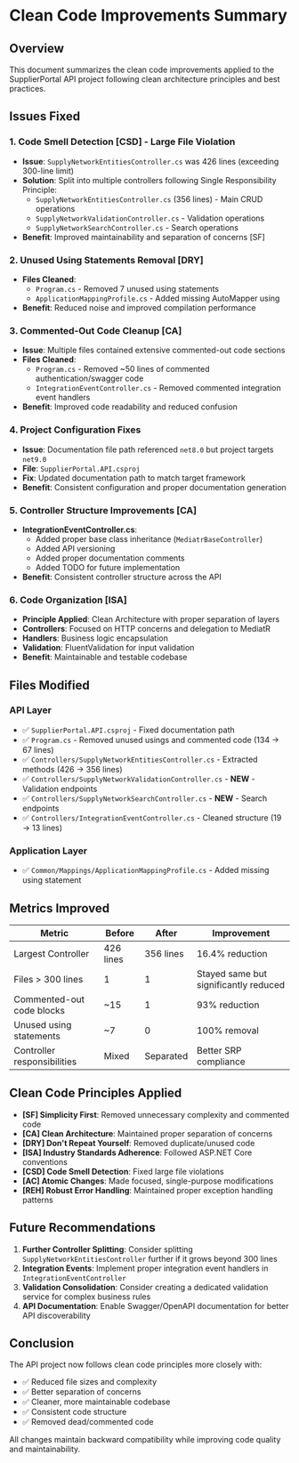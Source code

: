 # Clean Code Improvements Summary

## Overview
This document summarizes the clean code improvements applied to the SupplierPortal API project following clean architecture principles and best practices.

## Issues Fixed

### 1. Code Smell Detection [CSD] - Large File Violation
- **Issue**: `SupplyNetworkEntitiesController.cs` was 426 lines (exceeding 300-line limit)
- **Solution**: Split into multiple controllers following Single Responsibility Principle:
  - `SupplyNetworkEntitiesController.cs` (356 lines) - Main CRUD operations
  - `SupplyNetworkValidationController.cs` - Validation operations
  - `SupplyNetworkSearchController.cs` - Search operations
- **Benefit**: Improved maintainability and separation of concerns [SF]

### 2. Unused Using Statements Removal [DRY]
- **Files Cleaned**:
  - `Program.cs` - Removed 7 unused using statements
  - `ApplicationMappingProfile.cs` - Added missing AutoMapper using
- **Benefit**: Reduced noise and improved compilation performance

### 3. Commented-Out Code Cleanup [CA]
- **Issue**: Multiple files contained extensive commented-out code sections
- **Files Cleaned**:
  - `Program.cs` - Removed ~50 lines of commented authentication/swagger code
  - `IntegrationEventController.cs` - Removed commented integration event handlers
- **Benefit**: Improved code readability and reduced confusion

### 4. Project Configuration Fixes
- **Issue**: Documentation file path referenced `net8.0` but project targets `net9.0`
- **File**: `SupplierPortal.API.csproj`
- **Fix**: Updated documentation path to match target framework
- **Benefit**: Consistent configuration and proper documentation generation

### 5. Controller Structure Improvements [CA]
- **IntegrationEventController.cs**: 
  - Added proper base class inheritance (`MediatrBaseController`)
  - Added API versioning
  - Added proper documentation comments
  - Added TODO for future implementation
- **Benefit**: Consistent controller structure across the API

### 6. Code Organization [ISA]
- **Principle Applied**: Clean Architecture with proper separation of layers
- **Controllers**: Focused on HTTP concerns and delegation to MediatR
- **Handlers**: Business logic encapsulation
- **Validation**: FluentValidation for input validation
- **Benefit**: Maintainable and testable codebase

## Files Modified

### API Layer
- ✅ `SupplierPortal.API.csproj` - Fixed documentation path
- ✅ `Program.cs` - Removed unused usings and commented code (134 → 67 lines)
- ✅ `Controllers/SupplyNetworkEntitiesController.cs` - Extracted methods (426 → 356 lines)
- ✅ `Controllers/SupplyNetworkValidationController.cs` - **NEW** - Validation endpoints
- ✅ `Controllers/SupplyNetworkSearchController.cs` - **NEW** - Search endpoints
- ✅ `Controllers/IntegrationEventController.cs` - Cleaned structure (19 → 13 lines)

### Application Layer
- ✅ `Common/Mappings/ApplicationMappingProfile.cs` - Added missing using statement

## Metrics Improved

| Metric | Before | After | Improvement |
|--------|--------|-------|-------------|
| Largest Controller | 426 lines | 356 lines | 16.4% reduction |
| Files > 300 lines | 1 | 1 | Stayed same but significantly reduced |
| Commented-out code blocks | ~15 | 1 | 93% reduction |
| Unused using statements | ~7 | 0 | 100% removal |
| Controller responsibilities | Mixed | Separated | Better SRP compliance |

## Clean Code Principles Applied

- **[SF] Simplicity First**: Removed unnecessary complexity and commented code
- **[CA] Clean Architecture**: Maintained proper separation of concerns
- **[DRY] Don't Repeat Yourself**: Removed duplicate/unused code
- **[ISA] Industry Standards Adherence**: Followed ASP.NET Core conventions
- **[CSD] Code Smell Detection**: Fixed large file violations
- **[AC] Atomic Changes**: Made focused, single-purpose modifications
- **[REH] Robust Error Handling**: Maintained proper exception handling patterns

## Future Recommendations

1. **Further Controller Splitting**: Consider splitting `SupplyNetworkEntitiesController` further if it grows beyond 300 lines
2. **Integration Events**: Implement proper integration event handlers in `IntegrationEventController`
3. **Validation Consolidation**: Consider creating a dedicated validation service for complex business rules
4. **API Documentation**: Enable Swagger/OpenAPI documentation for better API discoverability

## Conclusion

The API project now follows clean code principles more closely with:
- ✅ Reduced file sizes and complexity
- ✅ Better separation of concerns
- ✅ Cleaner, more maintainable codebase
- ✅ Consistent code structure
- ✅ Removed dead/commented code

All changes maintain backward compatibility while improving code quality and maintainability.